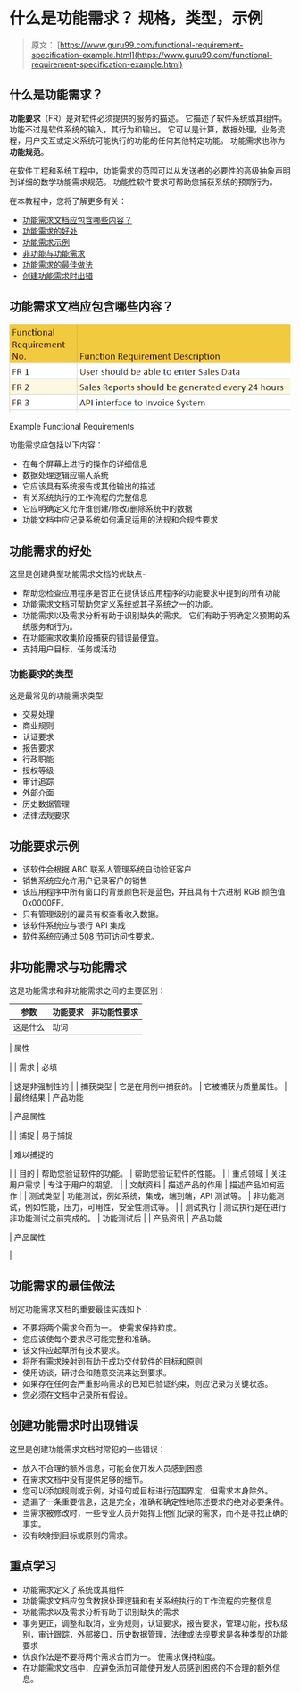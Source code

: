 # 什么是功能需求？ 规格，类型，示例

> 原文： [https://www.guru99.com/functional-requirement-specification-example.html](https://www.guru99.com/functional-requirement-specification-example.html)

## 什么是功能需求？

**功能要求**（FR）是对软件必须提供的服务的描述。 它描述了软件系统或其组件。 功能不过是软件系统的输入，其行为和输出。 它可以是计算，数据处理，业务流程，用户交互或定义系统可能执行的功能的任何其他特定功能。 功能需求也称为**功能规范**。

在软件工程和系统工程中，功能需求的范围可以从发送者的必要性的高级抽象声明到详细的数学功能需求规范。 功能性软件要求可帮助您捕获系统的预期行为。

在本教程中，您将了解更多有关：

*   [功能需求文档应包含哪些内容？](#3)
*   [功能需求的好处](#4)
*   [功能需求示例](#5)
*   [非功能与功能需求](#6)
*   [功能需求的最佳做法](#7)
*   [创建功能需求时出错](#8)

## 功能需求文档应包含哪些内容？

<figure style="margin-left: auto;margin-right: auto;">

![](img/f6bc67dde6f6d303def2dd2daf8133c4.png)

Example Functional Requirements





功能需求应包括以下内容：

*   在每个屏幕上进行的操作的详细信息
*   数据处理逻辑应输入系统
*   它应该具有系统报告或其他输出的描述
*   有关系统执行的工作流程的完整信息
*   它应明确定义允许谁创建/修改/删除系统中的数据
*   功能文档中应记录系统如何满足适用的法规和合规性要求

## 功能需求的好处

这里是创建典型功能需求文档的优缺点-

*   帮助您检查应用程序是否正在提供该应用程序的功能要求中提到的所有功能
*   功能需求文档可帮助您定义系统或其子系统之一的功能。
*   功能需求以及需求分析有助于识别缺失的需求。 它们有助于明确定义预期的系统服务和行为。
*   在功能需求收集阶段捕获的错误最便宜。
*   支持用户目标，任务或活动

### 功能要求的类型

这是最常见的功能需求类型

*   交易处理
*   商业规则
*   认证要求
*   报告要求
*   行政职能
*   授权等级
*   审计追踪
*   外部介面
*   历史数据管理
*   法律法规要求

## 功能要求示例

*   该软件会根据 ABC 联系人管理系统自动验证客户
*   销售系统应允许用户记录客户的销售
*   该应用程序中所有窗口的背景颜色将是蓝色，并且具有十六进制 RGB 颜色值 0x0000FF。
*   只有管​​理级别的雇员有权查看收入数据。
*   该软件系统应与银行 API 集成
*   软件系统应通过 [508 节](https://www.section508.gov/)可访问性要求。

## 非功能需求与功能需求

这是功能需求和非功能需求之间的主要区别：

| **参数** | **功能要求** | **非功能性要求** |
| --- | --- | --- |
| 这是什么 | 动词

 | 属性

 |
| 需求 | 必填

 | 这是非强制性的 |
| 捕获类型 | 它是在用例中捕获的。 | 它被捕获为质量属性。 |
| 最终结果 | 产品功能

 | 产品属性

 |
| 捕捉 | 易于捕捉

 | 难以捕捉的

 |
| 目的 | 帮助您验证软件的功能。 | 帮助您验证软件的性能。 |
| 重点领域 | 关注用户需求 | 专注于用户的期望。 |
| 文献资料 | 描述产品的作用 | 描述产品如何运作 |
| 测试类型 | 功能测试，例如系统，集成，端到端，API 测试等。 | 非功能测试，例如性能，压力，可用性，安全性测试等。 |
| 测试执行 | 测试执行是在进行非功能测试之前完成的。 | 功能测试后 |
| 产品资讯 | 产品功能

 | 产品属性

 |

## 功能需求的最佳做法

制定功能需求文档的重要最佳实践如下：

*   不要将两个需求合而为一。 使需求保持粒度。
*   您应该使每个要求尽可能完整和准确。
*   该文件应起草所有技术要求。
*   将所有需求映射到有助于成功交付软件的目标和原则
*   使用访谈，研讨会和随意交流来达到要求。
*   如果存在任何会严重影响需求的已知已验证约束，则应记录为关键状态。
*   您必须在文档中记录所有假设。

## 创建功能需求时出现错误

这里是创建功能需求文档时常犯的一些错误：

*   放入不合理的额外信息，可能会使开发人员感到困惑
*   在需求文档中没有提供足够的细节。
*   您可以添加规则或示例，对语句或目标进行范围界定，但需求本身除外。
*   遗漏了一条重要信息，这是完全，准确和确定性地陈述要求的绝对必要条件。
*   当需求被修改时，一些专业人员开始捍卫他们记录的需求，而不是寻找正确的事实。
*   没有映射到目标或原则的需求。

## 重点学习

*   功能需求定义了系统或其组件
*   功能需求文档应包含数据处理逻辑和有关系统执行的工作流程的完整信息
*   功能需求以及需求分析有助于识别缺失的需求
*   事务更正，调整和取消，业务规则，认证要求，报告要求，管理功能，授权级别，审计跟踪，外部接口，历史数据管理，法律或法规要求是各种类型的功能要求
*   优良作法是不要将两个需求合而为一。 使需求保持粒度。
*   在功能需求文档中，应避免添加可能使开发人员感到困惑的不合理的额外信息。